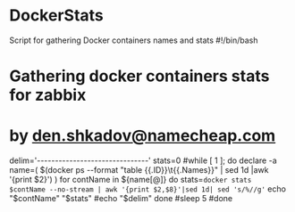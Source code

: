 # DockerStats
Script for gathering Docker containers names and stats
#!/bin/bash

# Gathering docker containers stats for zabbix
#
# by den.shkadov@namecheap.com
delim='-------------------------------'
stats=0
#while [ 1 ]; do
declare -a name=( $(docker ps --format "table {{.ID}}\t{{.Names}}" | sed 1d |awk '{print $2}') )
for contName in ${name[@]}
do
        stats=`docker stats $contName --no-stream | awk '{print $2,$8}'|sed 1d| sed 's/%//g'`
echo "$contName" "$stats"
#echo "$delim"
done
#sleep 5
#done
